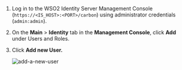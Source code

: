 1. Log in to the WSO2 Identity Server Management Console (`https://<IS_HOST>:<PORT>/carbon`) using administrator credentials (`admin:admin`).

2.  On the **Main** > **Identity** tab in the **Management Console**, click **Add** under
    Users and Roles.

3.  Click **Add new User.**

    ![add-a-new-user](../../../assets/img/fragments/add-a-new-user.png)
    